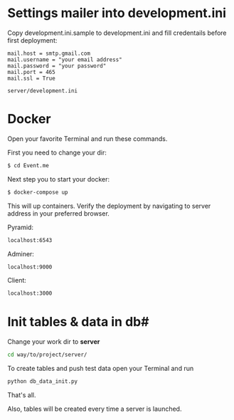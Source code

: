 # Settings mailer into development.ini #
Copy development.ini.sample to development.ini and fill credentails before first deployment:
```
mail.host = smtp.gmail.com
mail.username = "your email address"
mail.password = "your password"
mail.port = 465
mail.ssl = True

server/development.ini
```
    
# Docker #

Open your favorite Terminal and run these commands.

First you need to change your dir:
```sh
$ cd Event.me
```

Next step you to start your docker:
```sh
$ docker-compose up
```

This will up containers.
Verify the deployment by navigating to server address in your preferred browser.

Pyramid:
```sh
localhost:6543
```

Adminer:
```sh
localhost:9000
```

Client:
```sh
localhost:3000
```

# Init tables & data in db#

Change your work dir to **server**
```sh
cd way/to/project/server/
```

To create tables and push test data open your Terminal and run
```sh
python db_data_init.py
```

That's all.

Also, tables will be created every time a server is launched.
